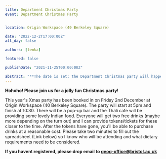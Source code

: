 ```yaml
---
title: Department Christmas Party
event: Department Christmas Party


location: Origin Workspace (40 Berkeley Square)

date: "2022-12-2T17:00:00Z"
all_day: false

authors: [lenka]

featured: false

publishDate: "2021-11-25T00:00:00Z"

abstract: "**The date is set: the Department Christmas party will happen on Friday the 2nd of December!** This is a Christmas party for all PGRs in Geographical Sciences."
---
```


**Hohoho! Please join us for a jolly fun Christmas party!**

This year's Xmas party has been booked in on Friday 2nd December at Origin Workspace (40 Berkeley Square). The party will start at 5pm and finish at 10:30. There will be a pop-up bar and the Thali cafe will be providing some lovely Indian food. Everyone will get two free drinks (maybe more depending on the turn out) and I can provide tokens/tickets for these closer to the time. After the tokens have gone, you'll be able to purchase drinks at a reasonable cost. Please take two minutes to fill out the spreadsheet (Link below) so I know who will be attending and what dietary requirements need to be considered.

**If you havent registered, please drop email to geog-office@bristol.ac.uk**